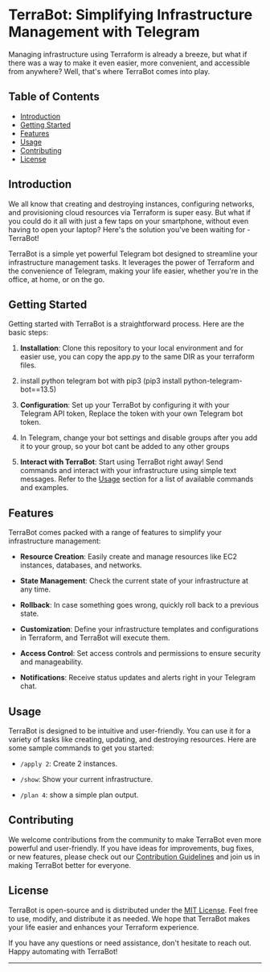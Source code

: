 # TerraBot: Simplifying Infrastructure Management with Telegram

Managing infrastructure using Terraform is already a breeze, but what if there was a way to make it even easier, more convenient, and accessible from anywhere? Well, that's where TerraBot comes into play.

## Table of Contents
- [Introduction](#introduction)
- [Getting Started](#getting-started)
- [Features](#features)
- [Usage](#usage)
- [Contributing](#contributing)
- [License](#license)

## Introduction

We all know that creating and destroying instances, configuring networks, and provisioning cloud resources via Terraform is super easy. But what if you could do it all with just a few taps on your smartphone, without even having to open your laptop? Here's the solution you've been waiting for - TerraBot!

TerraBot is a simple yet powerful Telegram bot designed to streamline your infrastructure management tasks. It leverages the power of Terraform and the convenience of Telegram, making your life easier, whether you're in the office, at home, or on the go.

## Getting Started

Getting started with TerraBot is a straightforward process. Here are the basic steps:

1. **Installation**: Clone this repository to your local environment and for easier use, you can copy the app.py to the same DIR as your terraform files.

2. install python telegram bot with pip3 (pip3 install python-telegram-bot==13.5)

3. **Configuration**: Set up your TerraBot by configuring it with your Telegram API token, Replace the token with your own Telegram bot token.

4. In Telegram, change your bot settings and disable groups after you add it to your group, so your bot cant be added to any other groups

5. **Interact with TerraBot**: Start using TerraBot right away! Send commands and interact with your infrastructure using simple text messages. Refer to the [Usage](#usage) section for a list of available commands and examples.

## Features

TerraBot comes packed with a range of features to simplify your infrastructure management:

- **Resource Creation**: Easily create and manage resources like EC2 instances, databases, and networks.

- **State Management**: Check the current state of your infrastructure at any time.

- **Rollback**: In case something goes wrong, quickly roll back to a previous state.

- **Customization**: Define your infrastructure templates and configurations in Terraform, and TerraBot will execute them.

- **Access Control**: Set access controls and permissions to ensure security and manageability.

- **Notifications**: Receive status updates and alerts right in your Telegram chat.

## Usage

TerraBot is designed to be intuitive and user-friendly. You can use it for a variety of tasks like creating, updating, and destroying resources. Here are some sample commands to get you started:

- `/apply 2`: Create 2  instances.

- `/show`: Show your current infrastructure.

- `/plan 4`: show a simple plan output.


## Contributing

We welcome contributions from the community to make TerraBot even more powerful and user-friendly. If you have ideas for improvements, bug fixes, or new features, please check out our [Contribution Guidelines](CONTRIBUTING.md) and join us in making TerraBot better for everyone.

## License

TerraBot is open-source and is distributed under the [MIT License](LICENSE). Feel free to use, modify, and distribute it as needed. We hope that TerraBot makes your life easier and enhances your Terraform experience.

If you have any questions or need assistance, don't hesitate to reach out. Happy automating with TerraBot!

---
